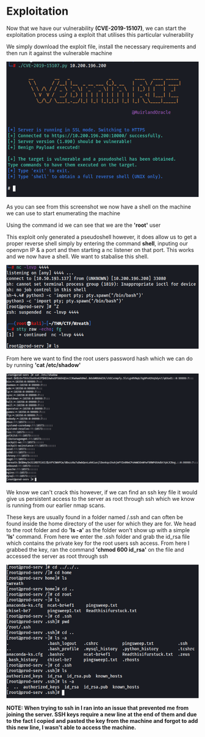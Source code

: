 # Exploitation

Now that we have our vulnerability **(CVE-2019-15107)**, we can start the exploitation process using a exploit that utilises this particular vulnerability

We simply download the exploit file, install the necessary requirements and then run it against the vulnerable machine

![webminservexploit.png](../../../../_resources/webminservexploit.png)

As you can see from this screenshot we now have a shell on the machine we can use to start enumerating the machine

Using the command id we can see that we are the **'root'** user

This exploit only generated a pseudoshell however, it does allow us to get a proper reverse shell simply by entering the command **shell**, inputing our openvpn IP & a port and then starting a nc listener on that port. This works and we now have a shell. We want to stabalise this shell. 

![upgradedshell.png](../../../../_resources/upgradedshell.png)

From here we want to find the root users password hash which we can do by running **'cat /etc/shadow'**

![rootpasswordhash.png](../../../../_resources/rootpasswordhash.png)

We know we can't crack this however, if we can find an ssh key file it would give us persistent access to the server as root through ssh which we know is running from our earlier nmap scans.

These keys are usually found in a folder named /.ssh and can often be found inside the home directory of the user for which they are for. We head to the root folder and do **'ls -a'** as the folder won't show up with a simple **'ls'** command. From here we enter the .ssh folder and grab the id_rsa file which contains the private key for the root users ssh access. From here I grabbed the key, ran the command **'chmod 600 id_rsa'** on the file and accessed the server as root through ssh

![rootsshakey.png](../../../../_resources/rootsshakey.png)

**NOTE: When trying to ssh in I ran into an issue that prevented me from joining the server. SSH keys require a new line at the end of them and due to the fact I copied and pasted the key from the machine and forgot to add this new line, I wasn't able to access the machine.**


